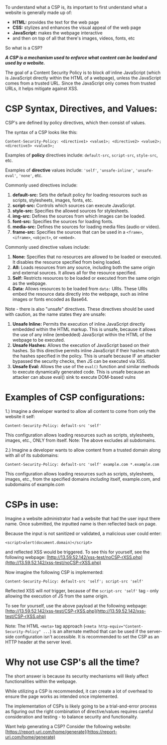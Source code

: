 To understand what a CSP is, its important to first understand what a website is generally made up of:
- **HTML:** provides the text for the web page
- **CSS:** stylizes and enhances the visual appeal of the web page
- **JavaScript:** makes the webpage interactive
- and then on top of all that there's images, videos, fonts, etc
  
So what is a CSP?

***A CSP is a mechanism used to enforce what content can be loaded and used by a website.***

The goal of a Content Security Policy is to block *all* inline JavaScript (which is JavaScript directly within the HTML of a webpage), unless the JavaScript comes from a trusted URL. Since the JavaScript only comes from trusted URLs, it helps mitigate against XSS.

# CSP Syntax, Directives, and Values:

CSP's are defined by policy directives, which then consist of values.

The syntax of a CSP looks like this:
```
Content-Security-Policy: <directive1> <value1>; <directive2> <value2>; <directive3> <value3>;
```

Examples of **policy** directives include: `default-src`, `script-src`, `style-src`, etc.

Examples of **directive** values include: `'self'`, `'unsafe-inline'`, `'unsafe-eval'`, `'none'`, etc.

Commonly used directives include:
1. **default-src:** Sets the default policy for loading resources such as scripts, stylesheets, images, fonts, etc.
2. **script-src:** Controls which sources can execute JavaScript.
3. **style-src:** Specifies the allowed sources for stylesheets.
4. **img-src:** Defines the sources from which images can be loaded.
5. **font-src:** Specifies the sources for loading fonts.
6. **media-src:** Defines the sources for loading media files (audio or video).
7. **frame-src:** Specifies the sources that can be used in a `<frame>`, `<iframe>`, `<object>`, or `<embed>`.

Commonly used directive values include:
1. **None:** Specifies that no resources are allowed to be loaded or executed. It disables the resource specified  from being loaded.
2. **All:** Loads resources from any source, including both the same origin and external sources. It allows all for the resource specified. 
3. **Self:** Restricts resources to be loaded or executed from the same origin as the webpage. 
4. **Data:** Allows resources to be loaded from `data:` URIs. These URIs embed the resource data directly into the webpage, such as inline images or fonts encoded as Base64.


Note - there is also "unsafe" directives. These directives should be used with caution, as the name states they are unsafe:
1. **Unsafe Inline:** Permits the execution of inline JavaScript directly embedded within the HTML markup. This is unsafe, because it allows the use of any inline (embedded) JavaScript within the HTML of the webpage to be executed.
2. **Unsafe Hashes:** Allows the execution of JavaScript based on their hashes. So this directive permits inline JavaScript if their hashes match the hashes specified in the policy. This is unsafe because IF an attacker bypassed the security checks, then JS can be executed via XSS.
3. **Unsafe Eval:** Allows the use of the `eval()` function and similar methods to execute dynamically generated code. This is unsafe because an attacker can abuse eval() sink to execute DOM-based vulns

# Examples of CSP configurations:

1.) Imagine a developer wanted to allow all content to come from only the website it self:
```
Content-Security-Policy: default-src 'self'
```

This configuration allows loading resources such as scripts, stylesheets, images, etc., ONLY from itself. Note: The above excludes all subdomains.

2.) Imagine a developer wants to allow content from a trusted domain along with all of its subdomains:
```
Content-Security-Policy: default-src 'self' example.com *.example.com
```

This configuration allows loading resources such as scripts, stylesheets, images, etc., from the specified domains *including* itself, example.com, and subdomains of example.com


# CSPs in use:

Imagine a website administrator had a website that had the user input there name. Once submitted, the inputted name is then reflected back on page. 

Because the input is not sanitized or validated, a malicious user could enter:
```
<script>alert(document.domain)</script>
```

and reflected XSS would be triggered. To see this for yourself, see the following webpage: [http://13.59.52.142/xss-test/noCSP-rXSS.php](http://13.59.52.142/xss-test/noCSP-rXSS.php)


Now imagine the following CSP is implemented: 
```
Content-Security-Policy: default-src 'self'; script-src 'self'
```

Reflected XSS will *not* trigger, because of the `script-src 'self'` tag - only allowing the execution of JS from the same origin.

To see for yourself, use the above payload at the following webpage: [http://13.59.52.142/xss-test/CSP-rXSS.php](http://13.59.52.142/xss-test/CSP-rXSS.php)

Note: The HTML `<meta>` tag approach (`<meta http-equiv="Content-Security-Policy" ...`) is an alternate method that can be used if the server-side configuration isn't accessible. It is recommended to set the CSP as an HTTP header at the server level.

# Why not use CSP's all the time?

The short answer is because its security mechanisms will likely affect functionalities within the webpage.

While utilizing a CSP is recommended, it can create a lot of overhead to ensure the page works as intended once implemented. 

The implementation of CSPs is likely going to be a trial-and-error process as figuring out the right combination of directive/values requires careful consideration and testing - to balance security and functionality. 

Want help generating a CSP? 
Consider the following website: [https://report-uri.com/home/generate](https://report-uri.com/home/generate)
